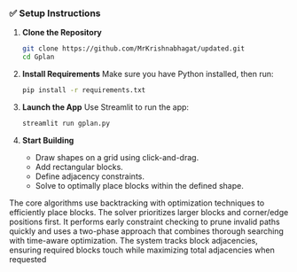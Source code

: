 

### ✅ Setup Instructions

1. **Clone the Repository**
   ```bash
   git clone https://github.com/MrKrishnabhagat/updated.git
   cd Gplan
   ```

2. **Install Requirements**
   Make sure you have Python installed, then run:
   ```bash
   pip install -r requirements.txt
   ```

3. **Launch the App**
   Use Streamlit to run the app:
   ```bash
   streamlit run gplan.py
   ```

4. **Start Building**
   - Draw shapes on a grid using click-and-drag.
   - Add rectangular blocks.
   - Define adjacency constraints.
   - Solve to optimally place blocks within the defined shape.

The core algorithms use backtracking with optimization techniques to efficiently place blocks. The solver prioritizes larger blocks and corner/edge positions first. It performs early constraint checking to prune invalid paths quickly and uses a two-phase approach that combines thorough searching with time-aware optimization. The system tracks block adjacencies, ensuring required blocks touch while maximizing total adjacencies when requested
